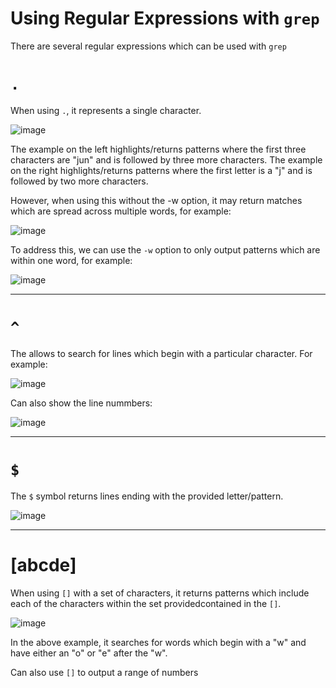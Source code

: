 # Using Regular Expressions with `grep`

There are several regular expressions which can be used with `grep`

# `.`

When using `.`, it represents a single character. 

![image](https://user-images.githubusercontent.com/107522496/199689107-56b1a609-0eb5-44fe-9607-187101cad3d0.png)

The example on the left highlights/returns patterns where the first three characters are "jun" and is followed by three more characters.
The example on the right highlights/returns patterns where the first letter is a "j" and is followed by two more characters.

However, when using this without the -w option, it may return matches which are spread across multiple words, for example:

![image](https://user-images.githubusercontent.com/107522496/199691995-7efbc4e6-d08a-4920-bf93-c02bace2c830.png)

To address this, we can use the `-w` option to only output patterns which are within one word, for example: 

![image](https://user-images.githubusercontent.com/107522496/199692432-e684d373-0541-480b-8213-b2d21c6bc6fd.png)

---

# `^`

The allows to search for lines which begin with a particular character. For example:

![image](https://user-images.githubusercontent.com/107522496/199695449-c7c718fa-949a-49aa-ad5b-0deabf22d913.png)

Can also show the line nummbers:

![image](https://user-images.githubusercontent.com/107522496/199695573-8d3df663-bbb9-45c2-b8bc-58b86985975f.png)

---

# `$`

The `$` symbol returns lines ending with the provided letter/pattern. 

![image](https://user-images.githubusercontent.com/107522496/199696556-128f0a97-c11c-44ed-89fb-b7764a9a3212.png)

---

# [abcde] 

When using `[]` with a set of characters, it returns patterns which include each of the characters within the set providedcontained in the `[]`. 


![image](https://user-images.githubusercontent.com/107522496/199698521-c084badd-0e59-4ca6-b4e3-e104d1d73128.png)

In the above example, it searches for words which begin with a "w" and have either an "o" or "e" after the "w".

Can also use `[]` to output a range of numbers

